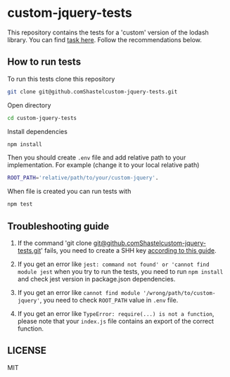 # custom-jquery-tests

This repository contains the tests for a 'custom' version of the lodash library.
You can find [task here](https://rolling-scopes-school.github.io/epam-short-track/core-js-ts/tasks/custom-lodash/).
Follow the recommendations below.

## How to run tests

To run this tests clone this repository
```sh
git clone git@github.comShastelcustom-jquery-tests.git
```

Open directory
```sh
cd custom-jquery-tests
```

Install dependencies
```sh
npm install
```

Then you should create `.env` file and add relative path to your implementation.
For example (change it to your local relative path)
```sh
ROOT_PATH='relative/path/to/your/custom-jquery'.
```

When file is created you can run tests with
```sh
npm test
```
## Troubleshooting guide

1. If the command 'git clone git@github.comShastelcustom-jquery-tests.git' fails, 
you need to create a SHH key [according to this guide](https://docs.github.com/en/authentication/connecting-to-github-with-ssh/generating-a-new-ssh-key-and-adding-it-to-the-ssh-agent).

2. If you get an error like `jest: command not found' or 'cannot find module jest` when you try to run the tests, 
you need to run `npm install` and check jest version in package.json dependencies. 

3. If you get an error like `cannot find module '/wrong/path/to/custom-jquery'`, you need to check 
`ROOT_PATH` value in `.env` file.

4. If you get an error like `TypeError: require(...) is not a function`, please note that your ```index.js``` 
file contains an export of the correct function.


## LICENSE

MIT
